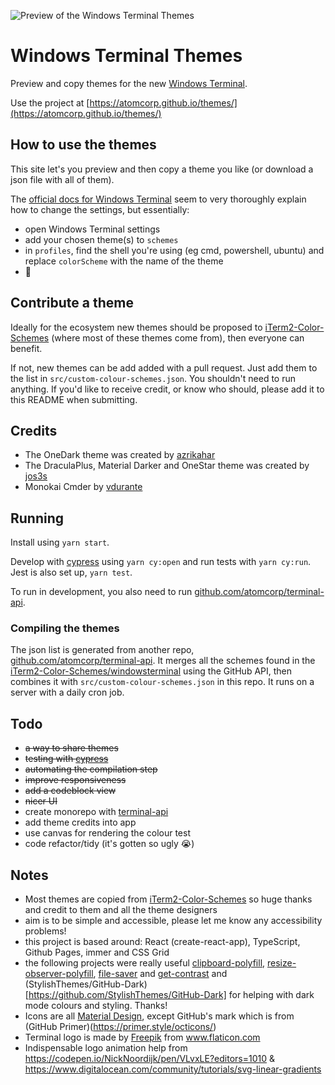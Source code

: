 ![Preview of the Windows Terminal Themes](https://github.com/atomcorp/themes/raw/master/public/preview-v3.png)

# Windows Terminal Themes

Preview and copy themes for the new [Windows Terminal](https://github.com/microsoft/terminal).

Use the project at [https://atomcorp.github.io/themes/](https://atomcorp.github.io/themes/)

## How to use the themes

This site let's you preview and then copy a theme you like (or download a json file with all of them).

The [official docs for Windows Terminal](https://github.com/microsoft/terminal/blob/master/doc/user-docs/UsingJsonSettings.md) seem to very thoroughly explain how to change the settings, but essentially:

- open Windows Terminal settings
- add your chosen theme(s) to `schemes`
- in `profiles`, find the shell you're using (eg cmd, powershell, ubuntu) and replace `colorScheme` with the name of the theme
- 🥳

## Contribute a theme

Ideally for the ecosystem new themes should be proposed to [iTerm2-Color-Schemes](https://github.com/mbadolato/iTerm2-Color-Schemes) (where most of these themes come from), then everyone can benefit.

If not, new themes can be add added with a pull request. Just add them to the list in `src/custom-colour-schemes.json`. You shouldn't need to run anything. If you'd like to receive credit, or know who should, please add it to this README when submitting.

## Credits

- The OneDark theme was created by [azrikahar](https://github.com/azrikahar)
- The DraculaPlus, Material Darker and OneStar theme was created by [jos3s](https://github.com/jos3s)
- Monokai Cmder by [vdurante](https://github.com/vdurante/windows-terminal-monokai-cmder)

## Running

Install using `yarn start`.

Develop with [cypress](https://www.cypress.io/) using `yarn cy:open` and run tests with `yarn cy:run`. Jest is also set up, `yarn test`.

To run in development, you also need to run [github.com/atomcorp/terminal-api](https://github.com/atomcorp/terminal-api).

### Compiling the themes

The json list is generated from another repo, [github.com/atomcorp/terminal-api](https://github.com/atomcorp/terminal-api). It merges all the schemes found in the [iTerm2-Color-Schemes/windowsterminal](https://github.com/mbadolato/iTerm2-Color-Schemes/tree/master/windowsterminal) using the GitHub API, then combines it with `src/custom-colour-schemes.json` in this repo. It runs on a server with a daily cron job.

## Todo

- ~~a way to share themes~~
- ~~testing with [cypress](https://www.cypress.io/)~~
- ~~automating the compilation step~~
- ~~improve responsiveness~~
- ~~add a codeblock view~~
- ~~nicer UI~~
- create monorepo with [terminal-api](https://github.com/atomcorp/terminal-api)
- add theme credits into app
- use canvas for rendering the colour test
- code refactor/tidy (it's gotten so ugly 😭)

## Notes

- Most themes are copied from [iTerm2-Color-Schemes](https://github.com/mbadolato/iTerm2-Color-Schemes) so huge thanks and credit to them and all the theme designers
- aim is to be simple and accessible, please let me know any accessibility problems!
- this project is based around: React (create-react-app), TypeScript, Github Pages, immer and CSS Grid
- the following projects were really useful [clipboard-polyfill](https://github.com/lgarron/clipboard-polyfill), [resize-observer-polyfill](https://github.com/que-etc/resize-observer-polyfill), [file-saver](https://github.com/eligrey/FileSaver.js) and [get-contrast](https://github.com/johno/get-contrast) and (StylishThemes/GitHub-Dark)[https://github.com/StylishThemes/GitHub-Dark] for helping with dark mode colours and styling. Thanks!
- Icons are all [Material Design](https://material.io/resources/icons/?style=baseline), except GitHub's mark which is from (GitHub Primer)(https://primer.style/octicons/)
- Terminal logo is made by <a href="https://www.flaticon.com/authors/freepik" title="Freepik">Freepik</a> from <a href="https://www.flaticon.com/" title="Flaticon">www.flaticon.com</a>
- Indispensable logo animation help from https://codepen.io/NickNoordijk/pen/VLvxLE?editors=1010 & https://www.digitalocean.com/community/tutorials/svg-linear-gradients
